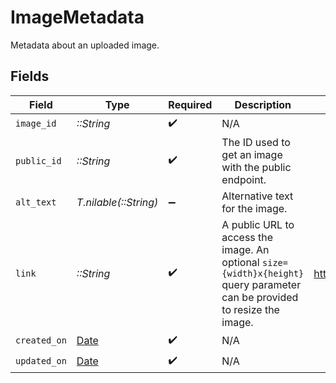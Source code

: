 # ImageMetadata

Metadata about an uploaded image.


## Fields

| Field                                                                                                                       | Type                                                                                                                        | Required                                                                                                                    | Description                                                                                                                 | Example                                                                                                                     |
| --------------------------------------------------------------------------------------------------------------------------- | --------------------------------------------------------------------------------------------------------------------------- | --------------------------------------------------------------------------------------------------------------------------- | --------------------------------------------------------------------------------------------------------------------------- | --------------------------------------------------------------------------------------------------------------------------- |
| `image_id`                                                                                                                  | *::String*                                                                                                                  | :heavy_check_mark:                                                                                                          | N/A                                                                                                                         |                                                                                                                             |
| `public_id`                                                                                                                 | *::String*                                                                                                                  | :heavy_check_mark:                                                                                                          | The ID used to get an image with the public endpoint.                                                                       |                                                                                                                             |
| `alt_text`                                                                                                                  | *T.nilable(::String)*                                                                                                       | :heavy_minus_sign:                                                                                                          | Alternative text for the image.                                                                                             |                                                                                                                             |
| `link`                                                                                                                      | *::String*                                                                                                                  | :heavy_check_mark:                                                                                                          | A public URL to access the image. An optional `size={width}x{height}` <br/>query parameter can be provided to resize the image. | https://api.moov.io/images/qJRAaAwwF5hmfeAFdHjIb                                                                            |
| `created_on`                                                                                                                | [Date](https://ruby-doc.org/stdlib-2.6.1/libdoc/date/rdoc/Date.html)                                                        | :heavy_check_mark:                                                                                                          | N/A                                                                                                                         |                                                                                                                             |
| `updated_on`                                                                                                                | [Date](https://ruby-doc.org/stdlib-2.6.1/libdoc/date/rdoc/Date.html)                                                        | :heavy_check_mark:                                                                                                          | N/A                                                                                                                         |                                                                                                                             |